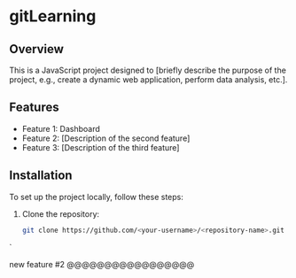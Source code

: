 # gitLearning

## Overview
This is a JavaScript project designed to [briefly describe the purpose of the project, e.g., create a dynamic web application, perform data analysis, etc.].

## Features
- Feature 1: Dashboard
- Feature 2: [Description of the second feature]
- Feature 3: [Description of the third feature]

## Installation
To set up the project locally, follow these steps:

1. Clone the repository:
   ```bash
   git clone https://github.com/<your-username>/<repository-name>.git
`

new feature #2
@@@@@@@@@@@@@@@@@